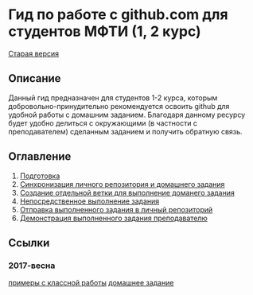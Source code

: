 # Гид по работе с github.com для студентов МФТИ (1, 2 курс)

[Старая версия](./old.md)

## Описание

Данный гид предназначен для студентов 1-2 курса,
которым добровольно-принудительно рекомендуется освоить github
для удобной работы с домашним заданием.
Благодаря данному ресурсу будет удобно делиться с окружающими
(в частности с преподавателем) сделанным заданием и получить обратную связь.

## Оглавление

1. [Подготовка](./prepare.md)
2. [Синхронизация личного репозитория и домашнего задания](./fork.md)
3. [Создание отдельной ветки для выполнение доманего задания](./branch.md)
4. [Непосредственное выполнение задания](./work.md)
5. [Отправка выполненного задания в личный репозиторий](./push.md)
6. [Демонстрация выполненного задания преподавателю](./pull-request.md)

## Ссылки

### 2017-весна

[примеры с классной работы](https://github.com/dmitryvim/mipt-cpp)
[домашнее задание](https://github.com/dmitryvim/mipt-2017-spring-hw)
